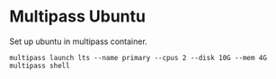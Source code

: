 # Multipass Ubuntu

Set up ubuntu in multipass container. 

```shell
multipass launch lts --name primary --cpus 2 --disk 10G --mem 4G
multipass shell
```
